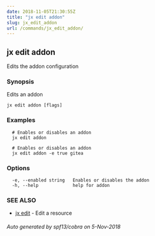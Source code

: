 ```yaml
---
date: 2018-11-05T21:30:55Z
title: "jx edit addon"
slug: jx_edit_addon
url: /commands/jx_edit_addon/
---
```

## jx edit addon

Edits the addon configuration

### Synopsis

Edits an addon

```
jx edit addon [flags]
```

### Examples

```
  # Enables or disables an addon
  jx edit addon
  
  # Enables or disables an addon
  jx edit addon -e true gitea
```

### Options

```
  -e, --enabled string   Enables or disables the addon
  -h, --help             help for addon
```

### SEE ALSO

* [jx edit](/commands/jx_edit/)	 - Edit a resource

###### Auto generated by spf13/cobra on 5-Nov-2018
